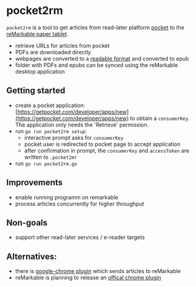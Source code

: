 # pocket2rm
`pocket2rm` is a tool to get articles from read-later platform [pocket](https://app.getpocket.com/) to the [reMarkable paper tablet](https://remarkable.com/).

- retrieve URLs for articles from pocket
- PDFs are downloaded directly
- webpages are converted to a [readable format](https://github.com/go-shiori/go-readability) and converted to epub
- folder with PDFs and epubs can be synced using the reMarkable desktop application

## Getting started
- create a pocket application: [https://getpocket.com/developer/apps/new](https://getpocket.com/developer/apps/new) to obtain a `consumerKey`. The application only needs the 'Retrieve' permission.
- run `go run pocket2rm setup`:
  - interactive prompt asks for `consumerKey`
  - pocket user is redirected to pocket page to accept application
  - after confirmation in prompt, the `consumerKey` and `accessToken` are written to `.pocket2mr`
- run `go run pocket2rm.go`

## Improvements
- enable running programm on remarkable
- process articles concurrently for higher throughput

## Non-goals
- support other read-later services / e-reader targets

## Alternatives:
- there is [google-chrome plugin](https://chrome.google.com/webstore/detail/send-to-remarkable/mcfkooagiaelmfpkgegmbobdcpcbdbgh) which sends articles to reMarkable
- reMarkable is planning to release an [offical chrome plugin](https://support.remarkable.com/hc/en-us/articles/360006830977-Read-on-reMarkable-Google-Chrome-plug-in)
